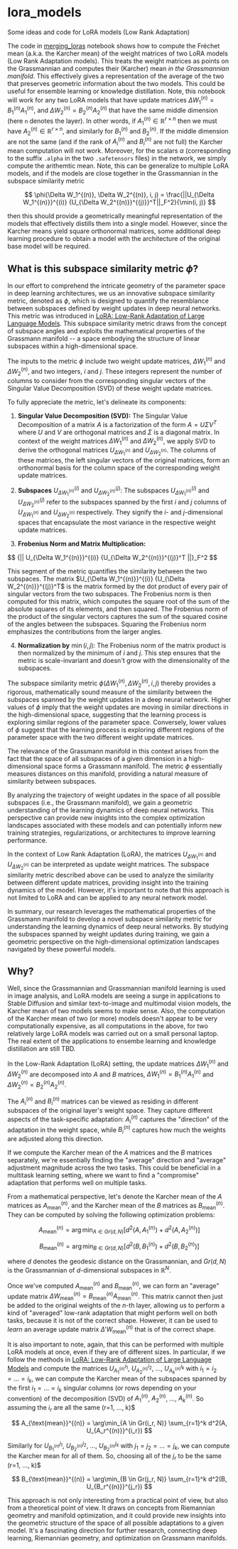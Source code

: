 # lora_models
Some ideas and code for LoRA models (Low Rank Adaptation)

The code in [merging_loras](https://github.com/Amelie-Schreiber/lora_models/blob/main/merging_loras.ipynb) notebook shows how to compute the Fréchet mean (a.k.a. the Karcher mean) of the weight matrices of two LoRA models (Low Rank Adaptation models). This treats the weight matrices as points on the Grassmannian and computes their (Karcher) mean *in the Grassmannian manifold*. This effectively gives a representation of the average of the two that preserves geometric information about the two models. This could be useful for ensemble learning or knowledge distillation. Note, this notebook will work for any two LoRA models that have update matrices $\Delta W_1^{(n)} = B_1^{(n)}A_1^{(n)}$, and $\Delta W_2^{(n)} = B_2^{(n)}A_2^{(n)}$ that have the same middle dimension (here `n` denotes the layer). In other words, if $A_1^{(n)} \in \mathbb{R}^{r \times n}$ then we must have $A_2^{(n)} \in \mathbb{R}^{r \times n}$, and similarly for $B_1^{(n)}$ and $B_2^{(n)}$. If the middle dimension are not the same (and if the rank of $A_i^{(n)}$ and $B_i^{(n)}$ are not full) the Karcher mean computation will not work. Moreover, for the scalars $\alpha$ (corresponding to the suffix `.alpha` in the two `.safetensors` files) in the network, we simply compute the arithemtic mean. Note, this can be generalize to multiple LoRA models, and if the models are close together in the Grassmannian in the subspace similarity metric 

$$
\phi(\Delta W_1^{(n)}, \Delta W_2^{(n)}, i, j) = \frac{||U_{\Delta W_1^{(n)}}^{(i)} {U_{\Delta W_2^{(n)}}^{(j)}}^T||_F^2}{\min(i, j)}
$$

then this should provide a geometrically meaningful representation of the models that effectively distills them into a single model. However, since the Karcher means yield square orthonormal matrices, some additional deep learning procedure to obtain a model with the architecture of the original base model will be required. 

## What is this subspace similarity metric $\phi$?

In our effort to comprehend the intricate geometry of the parameter space in deep learning architectures, we us an innovative subspace similarity metric, denoted as $\phi$, which is designed to quantify the resemblance between subspaces defined by weight updates in deep neural networks. This metric was introduced in [LoRA: Low-Rank Adaptation of Large Language Models](https://arxiv.org/abs/2106.09685). This subspace similarity metric draws from the concept of subspace angles and exploits the mathematical properties of the Grassmann manifold -- a space embodying the structure of linear subspaces within a high-dimensional space.

The inputs to the metric $\phi$ include two weight update matrices, $\Delta W_1^{(n)}$ and $\Delta W_2^{(n)}$, and two integers, $i$ and $j$. These integers represent the number of columns to consider from the corresponding singular vectors of the Singular Value Decomposition (SVD) of these weight update matrices. 

To fully appreciate the metric, let's delineate its components:

1. **Singular Value Decomposition (SVD):** The Singular Value Decomposition of a matrix $A$ is a factorization of the form $A = U\Sigma V^T$ where $U$ and $V$ are orthogonal matrices and $\Sigma$ is a diagonal matrix. In context of the weight matrices $\Delta W_1^{(n)}$ and $\Delta W_2^{(n)}$, we apply SVD to derive the orthogonal matrices $U_{\Delta W_1^{(n)}}$ and $U_{\Delta W_2^{(n)}}$. The columns of these matrices, the left singular vectors of the original matrices, form an orthonormal basis for the column space of the corresponding weight update matrices.

2. **Subspaces** $U_{\Delta W_1^{(n)}}^{(i)}$ and $U_{\Delta W_2^{(n)}}^{(j)}$: The subspaces $U_{\Delta W_1^{(n)}}^{(i)}$ and $U_{\Delta W_2^{(n)}}^{(j)}$ refer to the subspaces spanned by the first $i$ and $j$ columns of $U_{\Delta W_1^{(n)}}$ and $U_{\Delta W_2^{(n)}}$ respectively. They signify the $i$- and $j$-dimensional spaces that encapsulate the most variance in the respective weight update matrices.

3. **Frobenius Norm and Matrix Multiplication:** 

$$
{|| U_{\Delta W_1^{(n)}}^{(i)} {U_{\Delta W_2^{(n)}}^{(j)}^T ||}_F^2
$$ 

This segment of the metric quantifies the similarity between the two subspaces. The matrix $U_{\Delta W_1^{(n)}}^{(i)} {U_{\Delta W_2^{(n)}}^{(j)}^T$ is the matrix formed by the dot product of every pair of singular vectors from the two subspaces. The Frobenius norm is then computed for this matrix, which computes the square root of the sum of the absolute squares of its elements, and then squared. The Frobenius norm of the product of the singular vectors captures the sum of the squared cosine of the angles between the subspaces. Squaring the Frobenius norm emphasizes the contributions from the larger angles.

4. **Normalization by** $\min(i, j)$: The Frobenius norm of the matrix product is then normalized by the minimum of $i$ and $j$. This step ensures that the metric is scale-invariant and doesn't grow with the dimensionality of the subspaces.

The subspace similarity metric $\phi(\Delta W_1^{(n)},\Delta W_2^{(n)}, i, j)$ thereby provides a rigorous, mathematically sound measure of the similarity between the subspaces spanned by the weight updates in a deep neural network. Higher values of $\phi$ imply that the weight updates are moving in similar directions in the high-dimensional space, suggesting that the learning process is exploring similar regions of the parameter space. Conversely, lower values of $\phi$ suggest that the learning process is exploring different regions of the parameter space with the two different weight update matrices.

The relevance of the Grassmann manifold in this context arises from the fact that the space of all subspaces of a given dimension in a high-dimensional space forms a Grassmann manifold. The metric $\phi$ essentially measures distances on this manifold, providing a natural measure of similarity between subspaces. 

By analyzing the trajectory of weight updates in the space of all possible subspaces (i.e., the Grassmann manifold), we gain a geometric understanding of the learning dynamics of deep neural networks. This perspective can provide new insights into the complex optimization landscapes associated with these models and can potentially inform new training strategies, regularizations, or architectures to improve learning performance.

In the context of Low Rank Adaptation (LoRA), the matrices $U_{\Delta W_1^{(n)}}$ and $U_{\Delta W_2^{(n)}}$ can be interpreted as update weight matrices. The subspace similarity metric described above can be used to analyze the similarity between different update matrices, providing insight into the training dynamics of the model. However, it's important to note that this approach is not limited to LoRA and can be applied to any neural network model.

In summary, our research leverages the mathematical properties of the Grassmann manifold to develop a novel subspace similarity metric for understanding the learning dynamics of deep neural networks. By studying the subspaces spanned by weight updates during training, we gain a geometric perspective on the high-dimensional optimization landscapes navigated by these powerful models.

## Why?

Well, since the Grassmannian and Grassmannian manifold learning is used in image analysis, and LoRA models are seeing a surge in applications to Stable Diffusion and similar text-to-image and multimodal vision models, the Karcher mean of two models seems to make sense. Also, the computation of the Karcher mean of two (or more) models doesn't appear to be very computationally expensive, as all computations in the above, for two relatively large LoRA models was carried out on a small personal laptop. The real extent of the applications to ensembe learning and knowledge distillation are still TBD. 

In the Low-Rank Adaptation (LoRA) setting, the update matrices $\Delta W_1^{(n)}$ and $\Delta W_2^{(n)}$ are decomposed into $A$ and $B$ matrices, $\Delta W_1^{(n)} = B_1^{(n)}A_1^{(n)}$ and $\Delta W_2^{(n)} = B_2^{(n)}A_2^{(n)}$.

The $A_i^{(n)}$ and $B_i^{(n)}$ matrices can be viewed as residing in different subspaces of the original layer's weight space. They capture different aspects of the task-specific adaptation: $A_i^{(n)}$ captures the "direction" of the adaptation in the weight space, while $B_i^{(n)}$ captures how much the weights are adjusted along this direction.

If we compute the Karcher mean of the $A$ matrices and the $B$ matrices separately, we're essentially finding the "average" direction and "average" adjustment magnitude across the two tasks. This could be beneficial in a multitask learning setting, where we want to find a "compromise" adaptation that performs well on multiple tasks.

From a mathematical perspective, let's denote the Karcher mean of the $A$ matrices as $A_{\text{mean}}^{(n)}$, and the Karcher mean of the $B$ matrices as $B_{\text{mean}}^{(n)}$. They can be computed by solving the following optimization problems:

$$
A_{\text{mean}}^{(n)} = \arg\min_{A \in Gr(d, N)} \left[ d^2(A, A_1^{(n)}) + d^2(A, A_2^{(n)}) \right]
$$

$$
B_{\text{mean}}^{(n)} = \arg\min_{B \in Gr(d, N)} \left[ d^2(B, B_1^{(n)}) + d^2(B, B_2^{(n)}) \right]
$$

where $d$ denotes the geodesic distance on the Grassmannian, and $Gr(d, N)$ is the Grassmannian of $d$-dimensional subspaces in $\mathbb{R}^N$. 

Once we've computed $A_{\text{mean}}^{(n)}$ and $B_{\text{mean}}^{(n)}$, we can form an "average" update matrix $\Delta W_{\text{mean}}^{(n)} = B_{\text{mean}}^{(n)}A_{\text{mean}}^{(n)}$. This matrix cannot then just be added to the original weights of the $n$-th layer, allowing us to perform a kind of "averaged" low-rank adaptation that might perform well on both tasks, because it is not of the correct shape. However, it can be used to *learn* an average update matrix $\Delta ' W_{\text{mean}}^{(n)}$ that is of the correct shape. 

It is also important to note, again, that this can be performed with multiple LoRA models at once, even if they are of different sizes. In particular, if we follow the methods in [LoRA: Low-Rank Adaptation of Large Language Models](https://arxiv.org/abs/2106.09685) and compute the matrices $U_{A_1^{(n)}}^{i_1}$, $U_{A_2^{(n)}}^{i_2}$, ..., $U_{A_k^{(n)}}^{i_k}$  with $i_1 = i_2 = ... = i_k$, we can compute the Karcher mean of the subspaces spanned by the first $i_1 = ... = i_k$ singular columns (or rows depending on your convention) of the decomposition (SVD) of $A_1^{(n)}$, $A_2^{(n)}$, ..., $A_k^{(n)}$. So assuming the $i_r$ are all the same (r=1, ..., k)$

$$
A_{\text{mean}}^{(n)} = \arg\min_{A \in Gr(i_r, N)} \sum_{r=1}^k d^2(A, U_{A_r^{(n)}}^{i_r})
$$

Similarly for $U_{B_1^{(n)}}^{j_1}$, $U_{B_2^{(n)}}^{j_2}$, ..., $U_{B_2^{(n)}}^{j_k}$ with $j_1 = j_2 = ... = j_k$, we can compute the Karcher mean for all of them. So, choosing all of the $j_r$ to be the same (r=1, ..., k)$

$$
B_{\text{mean}}^{(n)} = \arg\min_{B \in Gr(j_r, N)} \sum_{r=1}^k d^2(B, U_{B_r^{(n)}}^{j_r})
$$

This approach is not only interesting from a practical point of view, but also from a theoretical point of view. It draws on concepts from Riemannian geometry and manifold optimization, and it could provide new insights into the geometric structure of the space of all possible adaptations to a given model. It's a fascinating direction for further research, connecting deep learning, Riemannian geometry, and optimization on Grassmann manifolds.
